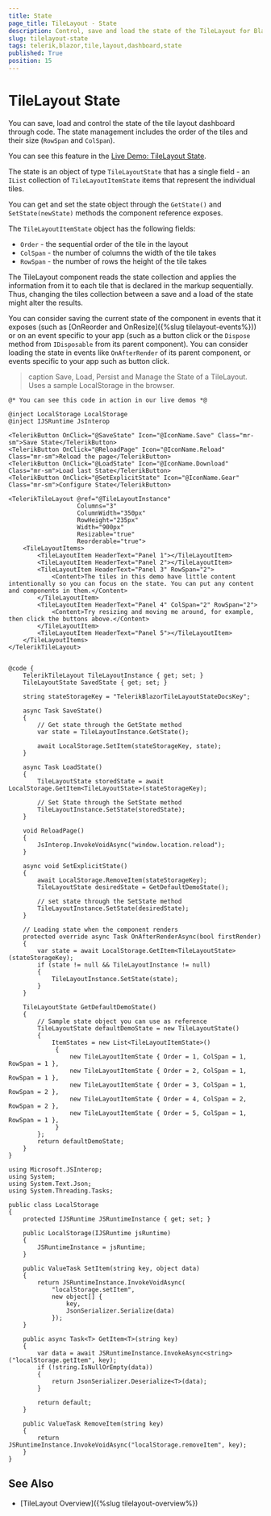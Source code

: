 ```yaml
---
title: State
page_title: TileLayout - State
description: Control, save and load the state of the TileLayout for Blazor.
slug: tilelayout-state
tags: telerik,blazor,tile,layout,dashboard,state
published: True
position: 15
---
```


# TileLayout State

You can save, load and control the state of the tile layout dashboard through code. The state management includes the order of the tiles and their size (`RowSpan` and `ColSpan`).

You can see this feature in the [Live Demo: TileLayout State](https://demos.telerik.com/blazor-ui/tilelayout/persist-state).

The state is an object of type `TileLayoutState` that has a single field - an `IList` collection of `TileLayoutItemState` items that represent the individual tiles. 

You can get and set the state object through the `GetState()` and `SetState(newState)` methods the component reference exposes.

The `TileLayoutItemState` object has the following fields:
* `Order` - the sequential order of the tile in the layout
* `ColSpan` - the number of columns the width of the tile takes
* `RowSpan` - the number of rows the height of the tile takes

The TileLayout component reads the state collection and applies the information from it to each tile that is declared in the markup sequentially. Thus, changing the tiles collection between a save and a load of the state might alter the results.

You can consider saving the current state of the component in events that it exposes (such as [OnReorder and OnResize]({%slug tilelayout-events%})) or on an event specific to your app (such as a button click or the `Dispose` method from `IDisposable` from its parent component). You can consider loading the state in events like `OnAfterRender` of its parent component, or events specific to your app such as button click.

>caption Save, Load, Persist and Manage the State of a TileLayout. Uses a sample LocalStorage in the browser.

````Component
@* You can see this code in action in our live demos *@

@inject LocalStorage LocalStorage
@inject IJSRuntime JsInterop

<TelerikButton OnClick="@SaveState" Icon="@IconName.Save" Class="mr-sm">Save State</TelerikButton>
<TelerikButton OnClick="@ReloadPage" Icon="@IconName.Reload" Class="mr-sm">Reload the page</TelerikButton>
<TelerikButton OnClick="@LoadState" Icon="@IconName.Download" Class="mr-sm">Load last State</TelerikButton>
<TelerikButton OnClick="@SetExplicitState" Icon="@IconName.Gear" Class="mr-sm">Configure State</TelerikButton>

<TelerikTileLayout @ref="@TileLayoutInstance"
                   Columns="3"
                   ColumnWidth="350px"
                   RowHeight="235px"
                   Width="900px"
                   Resizable="true"
                   Reorderable="true">
    <TileLayoutItems>
        <TileLayoutItem HeaderText="Panel 1"></TileLayoutItem>
        <TileLayoutItem HeaderText="Panel 2"></TileLayoutItem>
        <TileLayoutItem HeaderText="Panel 3" RowSpan="2">
            <Content>The tiles in this demo have little content intentionally so you can focus on the state. You can put any content and components in them.</Content>
        </TileLayoutItem>
        <TileLayoutItem HeaderText="Panel 4" ColSpan="2" RowSpan="2">
            <Content>Try resizing and moving me around, for example, then click the buttons above.</Content>
        </TileLayoutItem>
        <TileLayoutItem HeaderText="Panel 5"></TileLayoutItem>
    </TileLayoutItems>
</TelerikTileLayout>


@code {
    TelerikTileLayout TileLayoutInstance { get; set; }
    TileLayoutState SavedState { get; set; }
    
    string stateStorageKey = "TelerikBlazorTileLayoutStateDocsKey";

    async Task SaveState()
    {
        // Get state through the GetState method
        var state = TileLayoutInstance.GetState();
        
        await LocalStorage.SetItem(stateStorageKey, state);
    }

    async Task LoadState()
    {
        TileLayoutState storedState = await LocalStorage.GetItem<TileLayoutState>(stateStorageKey);
        
        // Set State through the SetState method
        TileLayoutInstance.SetState(storedState);
    }

    void ReloadPage()
    {
        JsInterop.InvokeVoidAsync("window.location.reload");
    }

    async void SetExplicitState()
    {
        await LocalStorage.RemoveItem(stateStorageKey);
        TileLayoutState desiredState = GetDefaultDemoState();
        
        // set state through the SetState method
        TileLayoutInstance.SetState(desiredState);
    }

    // Loading state when the component renders
    protected override async Task OnAfterRenderAsync(bool firstRender)
    {
        var state = await LocalStorage.GetItem<TileLayoutState>(stateStorageKey);
        if (state != null && TileLayoutInstance != null)
        {
            TileLayoutInstance.SetState(state);
        }
    }

    TileLayoutState GetDefaultDemoState()
    {
        // Sample state object you can use as reference
        TileLayoutState defaultDemoState = new TileLayoutState()
        {
            ItemStates = new List<TileLayoutItemState>()
             {
                 new TileLayoutItemState { Order = 1, ColSpan = 1, RowSpan = 1 },
                 new TileLayoutItemState { Order = 2, ColSpan = 1, RowSpan = 1 },
                 new TileLayoutItemState { Order = 3, ColSpan = 1, RowSpan = 2 },
                 new TileLayoutItemState { Order = 4, ColSpan = 2, RowSpan = 2 },
                 new TileLayoutItemState { Order = 5, ColSpan = 1, RowSpan = 1 },
             }
        };
        return defaultDemoState;
    }
}
````
````Service
using Microsoft.JSInterop;
using System;
using System.Text.Json;
using System.Threading.Tasks;

public class LocalStorage
{
    protected IJSRuntime JSRuntimeInstance { get; set; }

    public LocalStorage(IJSRuntime jsRuntime)
    {
        JSRuntimeInstance = jsRuntime;
    }

    public ValueTask SetItem(string key, object data)
    {
        return JSRuntimeInstance.InvokeVoidAsync(
            "localStorage.setItem",
            new object[] {
                key,
                JsonSerializer.Serialize(data)
            });
    }

    public async Task<T> GetItem<T>(string key)
    {
        var data = await JSRuntimeInstance.InvokeAsync<string>("localStorage.getItem", key);
        if (!string.IsNullOrEmpty(data))
        {
            return JsonSerializer.Deserialize<T>(data);
        }

        return default;
    }

    public ValueTask RemoveItem(string key)
    {
        return JSRuntimeInstance.InvokeVoidAsync("localStorage.removeItem", key);
    }
}
````

## See Also

  * [TileLayout Overview]({%slug tilelayout-overview%})
